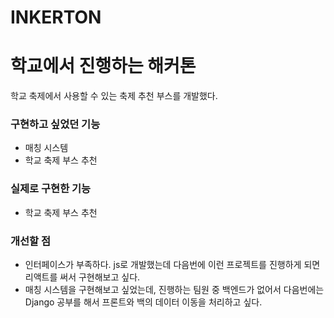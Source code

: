 # INKERTON
# 학교에서 진행하는 해커톤
학교 축제에서 사용할 수 있는 축제 추천 부스를 개발했다. 
### 구현하고 싶었던 기능
- 매칭 시스템
- 학교 축제 부스 추천

### 실제로 구현한 기능 
- 학교 축제 부스 추천


### 개선할 점
- 인터페이스가 부족하다. js로 개발했는데 다음번에 이런 프로젝트를 진행하게 되면
리액트를 써서 구현해보고 싶다. 
- 매칭 시스템을 구현해보고 싶었는데, 진행하는 팀원 중 백엔드가 없어서 다음번에는 Django 공부를 해서 프론트와 백의 데이터 이동을 처리하고 싶다. 
